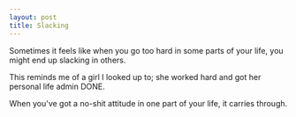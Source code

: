 ```yaml
---
layout: post
title: Slacking
---
```


Sometimes it feels like when you go too hard in some parts of your life, you might end up slacking in others.

This reminds me of a girl I looked up to; she worked hard and got her personal life admin DONE.

When you've got a no-shit attitude in one part of your life, it carries through.
